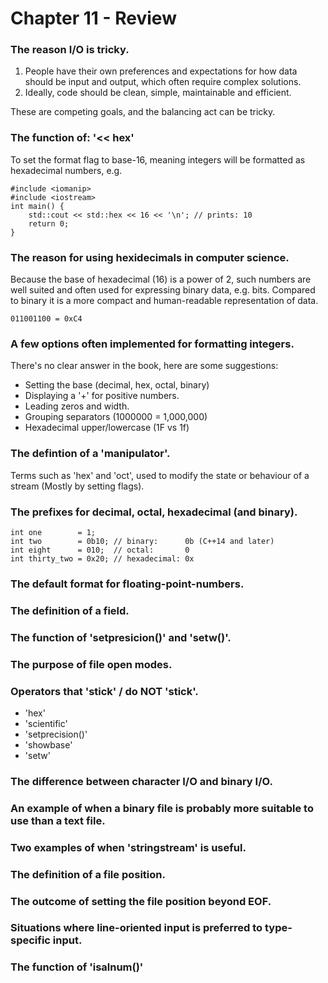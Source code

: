 # Chapter 11 - Review

### The reason I/O is tricky.
1. People have their own preferences and expectations for how data should be input and output, which often require complex solutions.
2. Ideally, code should be clean, simple, maintainable and efficient.

These are competing goals, and the balancing act can be tricky.

### The function of: '<< hex'
To set the format flag to base-16, meaning integers will be formatted as hexadecimal numbers, e.g.
```
#include <iomanip>
#include <iostream>
int main() {
	std::cout << std::hex << 16 << '\n'; // prints: 10
	return 0;
}
```

### The reason for using hexidecimals in computer science.
Because the base of hexadecimal (16) is a power of 2, such numbers are well suited and often used for expressing binary data, e.g. bits.
Compared to binary it is a more compact and human-readable representation of data.
```
011001100 = 0xC4
```

### A few options often implemented for formatting integers.
There's no clear answer in the book, here are some suggestions:
- Setting the base (decimal, hex, octal, binary)
- Displaying a '+' for positive numbers.
- Leading zeros and width.
- Grouping separators (1000000 = 1,000,000)
- Hexadecimal upper/lowercase (1F vs 1f)

### The defintion of a 'manipulator'.
Terms such as 'hex' and 'oct', used to modify the state or behaviour of a stream (Mostly by setting flags).

### The prefixes for decimal, octal, hexadecimal (and binary).
```
int one        = 1;
int two        = 0b10; // binary:      0b (C++14 and later)
int eight      = 010;  // octal:       0
int thirty_two = 0x20; // hexadecimal: 0x
```

### The default format for floating-point-numbers.

### The definition of a field.

### The function of 'setpresicion()' and 'setw()'.

### The purpose of file open modes.

### Operators that 'stick' / do NOT 'stick'.
- 'hex'
- 'scientific'
- 'setprecision()'
- 'showbase'
- 'setw'

### The difference between character I/O and binary I/O.

### An example of when a binary file is probably more suitable to use than a text file.

### Two examples of when 'stringstream' is useful.

### The definition of a file position.

### The outcome of setting the file position beyond EOF.

### Situations where line-oriented input is preferred to type-specific input.

### The function of 'isalnum()'




